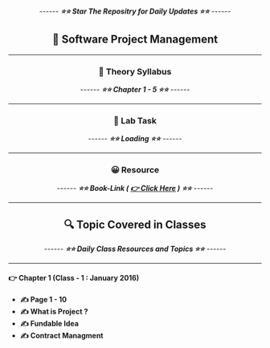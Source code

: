 <div align = "center">

*------ **⭐⭐ Star The Repositry for Daily Updates ⭐⭐** ------*

## 🍂 Software Project Management


</div>

<hr>

<div align = "center">

### 🍂 Theory Syllabus

*------ **⭐⭐ Chapter 1 - 5 ⭐⭐** ------*

<hr>

</div>


<div align = "center">

### 🎅 Lab Task

*------ **⭐⭐ Loading ⭐⭐** ------*

<hr>

</div>


<div align = "center">

### 😀 Resource

*------ **⭐⭐ Book-Link ( [ 👉 Click Here]() ) ⭐⭐** ------*

<hr>

</div>



<div align = "center">

##  🔍 Topic Covered in Classes

*------ **⭐⭐ Daily Class Resources and Topics ⭐⭐** ------*

<hr>

</div>


#### 👉 Chapter 1 (Class - 1 : January 2016)
 - **✍️ Page 1 - 10**
 - **✍️ What is Project ?**
 - **✍️ Fundable Idea**
 - **✍️ Contract Managment**

 


